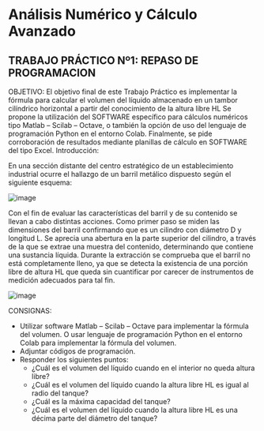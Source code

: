 # Análisis Numérico y Cálculo Avanzado 
## TRABAJO PRÁCTICO Nº1: REPASO DE PROGRAMACION            
OBJETIVO:  El objetivo final de este Trabajo Práctico es implementar la fórmula para calcular el volumen del líquido almacenado en un tambor cilíndrico horizontal a partir del conocimiento de la altura libre HL Se propone la utilización del SOFTWARE específico para cálculos numéricos tipo Matlab – Scilab – Octave, o también la opción de uso del lenguaje de programación Python en el entorno Colab. Finalmente, se pide corroboración de resultados mediante planillas de cálculo en SOFTWARE del tipo Excel.
Introducción:

En una sección distante del centro estratégico de un establecimiento industrial ocurre el hallazgo de un barril metálico dispuesto según el siguiente esquema:

  ![image](https://github.com/user-attachments/assets/51609911-d273-4f33-b358-90bbd80325d1)

Con el fin de evaluar las características del barril y de su contenido se llevan a cabo distintas acciones. Como primer paso se miden las dimensiones del barril confirmando que es un cilindro con diámetro D y longitud L. Se aprecia una abertura en la parte superior del cilindro, a través de la que se extrae una muestra del contenido, determinando que contiene una sustancia líquida. Durante la extracción se comprueba que el barril no está completamente lleno, ya que se detecta la existencia de una porción libre de altura HL que queda sin cuantificar por carecer de instrumentos de medición adecuados para tal fin.

![image](https://github.com/user-attachments/assets/70a1e0fa-3fa6-463c-9d5a-fe8b74cff3bb)

CONSIGNAS:

-	Utilizar software Matlab – Scilab – Octave para implementar la fórmula del volumen. O usar lenguaje de programación Python en el entorno Colab para implementar la fórmula del volumen.
-	Adjuntar códigos de programación.
-	Responder los siguientes puntos:
    -	¿Cuál es el volumen del líquido cuando en el interior no queda altura libre?
    -	¿Cuál es el volumen del líquido cuando la altura libre HL es igual al radio del tanque? 
    -	¿Cuál es la máxima capacidad del tanque?
    -	¿Cuál es el volumen del líquido cuando la altura libre HL es una décima parte del diámetro del tanque? 

